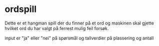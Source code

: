 # ordspill
Dette er et hangman spill der du finner på et ord og maskinen skal gjette hvilket ord du har valgt på ferrest mulig feil forsøk.

input er "ja" eller "nei" på spørsmål og tallverdier på plassering og antall

